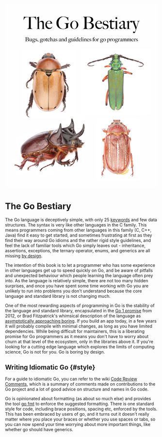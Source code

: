 # ![](/assets/bestiary.jpg)

# 

# 

# 

# 

# The Go Bestiary

The Go language is deceptively simple, with only 25 [keywords](https://golang.org/ref/spec#Keywords) and few data structures. The syntax is very like other languages in the C family. This means programmers coming from other languages in this family \(C, C++, Java\) find it easy to get started, and sometimes frustrating at first as they find their way around Go idioms and the rather rigid style guidelines, and feel the lack of familiar tools which Go simply leaves out - inheritance, assertions, exceptions, the ternary operator, enums, and generics are all missing [by design](https://golang.org/doc/faq#Why_doesnt_Go_have_feature_X).

The intention of this book is to let a programmer who has some experience in other languages get up to speed quickly on Go, and be aware of pitfalls and unexpected behaviour which people learning the language often prey into. As the language is relatively simple, there are not too many hidden surprises, and once you have spent some time working with Go you are unlikely to run into problems you don't understand because the core language and standard library is not changing much.

One of the most rewarding aspects of programming in Go is the stability of the language and standard library, encapsulated in the [Go 1 promise](https://golang.org/doc/go1compat) from 2012, or Brad Fitzpatrick's whimsical description of the language as [asymptotically approaching boring](https://golangnews.com/stories/845-video-introducing-go-1.6-asymptotically-approaching-boring-by-brad-fitzpatrick). If you build an app today, in a few years it will probably compile with minimal changes, as long as you have limited dependencies. While being difficult for maintainers, this is a liberating promise for Go programmers as it means you don't have to worry about churn at that level of the ecosystem, only in the libraries above it. If you're looking for a cutting edge  language which explores the limits of computing science, Go is not for you. Go is boring by design.

## Writing Idiomatic Go {#style}

For a guide to idiomatic Go, you can refer to the wiki [Code Review Comments](https://github.com/golang/go/wiki/CodeReviewComments), which is a summary of comments made on contributions to the Go project and a lot of good advice on structure and names in Go code.

Go is opinionated about formatting \(as about so much else\) and provides the tool [go fmt](https://blog.golang.org/go-fmt-your-code) to enforce the suggested formatting. There is one standard style for code, including brace positions, spacing etc, enforced by the tools. This has been embraced by users of go, and it turns out it doesn't really matter where you place your braces or whether you use spaces or tabs, so you can now spend your time worrying about more important things, like whether go should have generics.

